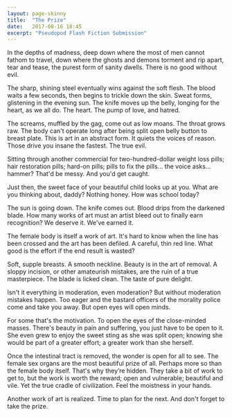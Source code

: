 ```yaml
---
layout: page-skinny
title:  "The Prize"
date:   2017-08-16 18:45
excerpt: "Pseudopod Flash Fiction Submission"
---
```


In the depths of madness, deep down where the most of men cannot fathom to travel, down where the ghosts and demons torment and rip apart, tear and tease, the purest form of sanity dwells.  There is no good without evil.

The sharp, shining steel eventually wins against the soft flesh.  The blood waits a few seconds, then begins to trickle down the skin.  Sweat forms, glistening in the evening sun.  The knife moves up the belly, longing for the heart, as we all do.  The heart.  The pump of love, and hatred.

The screams, muffled by the gag, come out as low moans.  The throat grows raw.  The body can't operate long after being split open belly button to breast plate.  This is art in an abstract form.  It quiets the voices of reason.  Those drive you insane the fastest.  The true evil.

Sitting through another commercial for two-hundred-dollar weight loss pills; hair restoration pills; hard-on pills; pills to fix the pills... the voice asks... hammer?  That'd be messy.  And you'd get caught. 

Just then, the sweet face of your beautiful child looks up at you.  What are you thinking about, daddy?  Nothing honey.  How was school today?

The sun is going down.  The knife comes out.  Blood drips from the darkened blade.  How many works of art must an artist bleed out to finally earn recognition?  We deserve it.  We've earned it.

The female body is itself a work of art.  It's hard to know when the line has been crossed and the art has been defiled.  A careful, thin red line.  What good is the effort if the end result is wasted?

Soft, supple breasts.  A smooth neckline.  Beauty is in the art of removal.  A sloppy incision, or other amateurish mistakes, are the ruin of a true masterpiece.  The blade is licked clean.  The taste of pure delight.

Isn't it everything in moderation, even moderation?  But without moderation mistakes happen.  Too eager and the bastard officers of the morality police come and take you away.  But open eyes will open minds.

For some that's the motivation.  To open the eyes of the close-minded masses.  There's beauty in pain and suffering, you just have to be open to it.  She even grew to enjoy the sweet sting as she was split open; knowing she would be part of a greater effort; a greater work than she herself.

Once the intestinal tract is removed, the wonder is open for all to see.  The female sex organs are the most beautiful prize of all.  Perhaps more so than the female body itself.  That's why they’re hidden.  They take a bit of work to get to, but the work is worth the reward; open and vulnerable; beautiful and vile.  Yet the true cradle of civilization.  Feel the moistness in your hands.

Another work of art is realized.  Time to plan for the next.  And don't forget to take the prize.